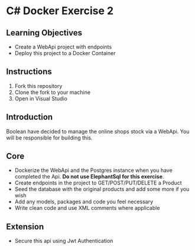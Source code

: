 # C# Docker Exercise 2

## Learning Objectives  

- Create a WebApi project with endpoints  
- Deploy this project to a Docker Container 

## Instructions  

1. Fork this repository  
2. Clone the fork to your machine  
3. Open in Visual Studio  

## Introduction 
Boolean have decided to manage the online shops stock via a WebApi.  You will be responsible for building this.

## Core 
- Dockerize the WebApi and the Postgres instance when you have completed the Api.  __Do not use ElephantSql for this exercise__.
- Create endpoints in the project to GET/POST/PUT/DELETE a Product
- Seed the database with the original products and add some more if you wish
- Add any models, packages and code you feel necessary
- Write clean code and use XML comments where applicable

## Extension
- Secure this api using Jwt Authentication
